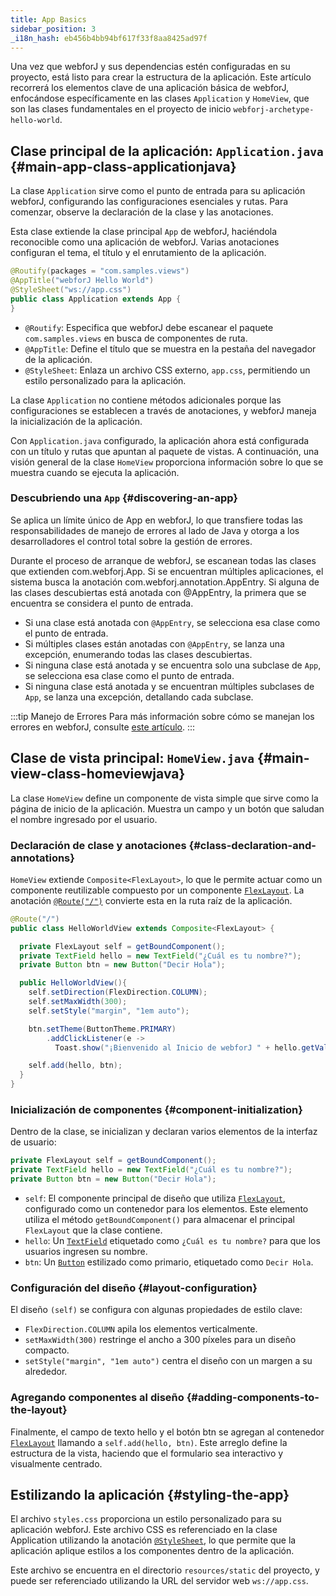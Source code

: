 ```yaml
---
title: App Basics
sidebar_position: 3
_i18n_hash: eb456b4bb94bf617f33f8aa8425ad97f
---
```

Una vez que webforJ y sus dependencias estén configuradas en su proyecto, está listo para crear la estructura de la aplicación. Este artículo recorrerá los elementos clave de una aplicación básica de webforJ, enfocándose específicamente en las clases `Application` y `HomeView`, que son las clases fundamentales en el proyecto de inicio `webforj-archetype-hello-world`.

## Clase principal de la aplicación: `Application.java` {#main-app-class-applicationjava}

La clase `Application` sirve como el punto de entrada para su aplicación webforJ, configurando las configuraciones esenciales y rutas. Para comenzar, observe la declaración de la clase y las anotaciones.

Esta clase extiende la clase principal `App` de webforJ, haciéndola reconocible como una aplicación de webforJ. Varias anotaciones configuran el tema, el título y el enrutamiento de la aplicación.

```java
@Routify(packages = "com.samples.views")
@AppTitle("webforJ Hello World")
@StyleSheet("ws://app.css")
public class Application extends App {
}
```

- `@Routify`: Especifica que webforJ debe escanear el paquete `com.samples.views` en busca de componentes de ruta.
- `@AppTitle`: Define el título que se muestra en la pestaña del navegador de la aplicación.
- `@StyleSheet`: Enlaza un archivo CSS externo, `app.css`, permitiendo un estilo personalizado para la aplicación.

La clase `Application` no contiene métodos adicionales porque las configuraciones se establecen a través de anotaciones, y webforJ maneja la inicialización de la aplicación.

Con `Application.java` configurado, la aplicación ahora está configurada con un título y rutas que apuntan al paquete de vistas. A continuación, una visión general de la clase `HomeView` proporciona información sobre lo que se muestra cuando se ejecuta la aplicación.

### Descubriendo una `App` {#discovering-an-app}

Se aplica un límite único de <JavadocLink type="foundation" location="com/webforj/App" code='true'>App</JavadocLink> en webforJ, lo que transfiere todas las responsabilidades de manejo de errores al lado de Java y otorga a los desarrolladores el control total sobre la gestión de errores.

Durante el proceso de arranque de webforJ, se escanean todas las clases que extienden <JavadocLink type="foundation" location="com/webforj/App" code='true'>com.webforj.App</JavadocLink>. Si se encuentran múltiples aplicaciones, el sistema busca la anotación <JavadocLink type="foundation" location="com/webforj/annotation/AppEntry" code='true'>com.webforj.annotation.AppEntry</JavadocLink>. Si alguna de las clases descubiertas está anotada con <JavadocLink type="foundation" location="com/webforj/annotation/AppEntry" code='true'>@AppEntry</JavadocLink>, la primera que se encuentra se considera el punto de entrada.

- Si una clase está anotada con `@AppEntry`, se selecciona esa clase como el punto de entrada.
- Si múltiples clases están anotadas con `@AppEntry`, se lanza una excepción, enumerando todas las clases descubiertas.
- Si ninguna clase está anotada y se encuentra solo una subclase de `App`, se selecciona esa clase como el punto de entrada.
- Si ninguna clase está anotada y se encuentran múltiples subclases de `App`, se lanza una excepción, detallando cada subclase.

:::tip Manejo de Errores
Para más información sobre cómo se manejan los errores en webforJ, consulte [este artículo](../advanced/error-handling).
:::

## Clase de vista principal: `HomeView.java` {#main-view-class-homeviewjava}

La clase `HomeView` define un componente de vista simple que sirve como la página de inicio de la aplicación. Muestra un campo y un botón que saludan el nombre ingresado por el usuario.

### Declaración de clase y anotaciones {#class-declaration-and-annotations}

`HomeView` extiende `Composite<FlexLayout>`, lo que le permite actuar como un componente reutilizable compuesto por un componente [`FlexLayout`](../components/flex-layout). La anotación [`@Route("/")`](../routing/overview) convierte esta en la ruta raíz de la aplicación.

```java
@Route("/")
public class HelloWorldView extends Composite<FlexLayout> {

  private FlexLayout self = getBoundComponent();
  private TextField hello = new TextField("¿Cuál es tu nombre?");
  private Button btn = new Button("Decir Hola");

  public HelloWorldView(){
    self.setDirection(FlexDirection.COLUMN);
    self.setMaxWidth(300);
    self.setStyle("margin", "1em auto");

    btn.setTheme(ButtonTheme.PRIMARY)
        .addClickListener(e -> 
          Toast.show("¡Bienvenido al Inicio de webforJ " + hello.getValue() + "!", Theme.GRAY));

    self.add(hello, btn);
  }
}
```

### Inicialización de componentes {#component-initialization}

Dentro de la clase, se inicializan y declaran varios elementos de la interfaz de usuario:

```java
private FlexLayout self = getBoundComponent();
private TextField hello = new TextField("¿Cuál es tu nombre?");
private Button btn = new Button("Decir Hola");
```

- `self`: El componente principal de diseño que utiliza [`FlexLayout`](../components/flex-layout), configurado como un contenedor para los elementos. Este elemento utiliza el método `getBoundComponent()` para almacenar el principal `FlexLayout` que la clase contiene.
- `hello`: Un [`TextField`](../components/fields/textfield) etiquetado como `¿Cuál es tu nombre?` para que los usuarios ingresen su nombre.
- `btn`: Un [`Button`](../components/button) estilizado como primario, etiquetado como `Decir Hola`.

### Configuración del diseño {#layout-configuration}

El diseño `(self)` se configura con algunas propiedades de estilo clave:

- `FlexDirection.COLUMN` apila los elementos verticalmente.
- `setMaxWidth(300)` restringe el ancho a 300 píxeles para un diseño compacto.
- `setStyle("margin", "1em auto")` centra el diseño con un margen a su alrededor.

### Agregando componentes al diseño {#adding-components-to-the-layout}

Finalmente, el campo de texto hello y el botón btn se agregan al contenedor [`FlexLayout`](../components/flex-layout) llamando a `self.add(hello, btn)`. Este arreglo define la estructura de la vista, haciendo que el formulario sea interactivo y visualmente centrado.

## Estilizando la aplicación {#styling-the-app}

El archivo `styles.css` proporciona un estilo personalizado para su aplicación webforJ. Este archivo CSS es referenciado en la clase Application utilizando la anotación [`@StyleSheet`](../managing-resources/importing-assets#importing-css-files), lo que permite que la aplicación aplique estilos a los componentes dentro de la aplicación.

Este archivo se encuentra en el directorio `resources/static` del proyecto, y puede ser referenciado utilizando la URL del servidor web `ws://app.css`.
